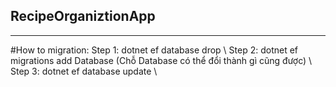 ## RecipeOrganiztionApp
***
#How to migration:
Step 1: dotnet ef database drop \\
Step 2: dotnet ef migrations add Database (Chỗ Database có thể đổi thành gì cũng được) \\
Step 3: dotnet ef database update \\
